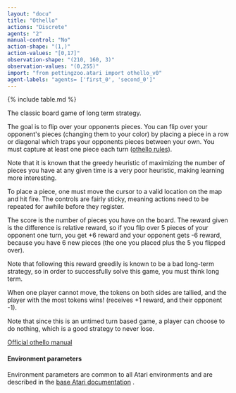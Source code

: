 ```yaml
---
layout: "docu"
title: "Othello"
actions: "Discrete"
agents: "2"
manual-control: "No"
action-shape: "(1,)"
action-values: "[0,17]"
observation-shape: "(210, 160, 3)"
observation-values: "(0,255)"
import: "from pettingzoo.atari import othello_v0"
agent-labels: "agents= ['first_0', 'second_0']"
---
```


{% include table.md %}



The classic board game of long term strategy.

The goal is to flip over your opponents pieces. You can flip over your opponent's pieces (changing them to your color) by placing a piece in a row or diagonal which traps your opponents pieces between your own. You must capture at least one piece each turn ([othello rules](https://www.mastersofgames.com/rules/reversi-othello-rules.htm)).

Note that it is known that the greedy heuristic of maximizing the number of pieces you have at any given time is a very poor heuristic, making learning more interesting.

To place a piece, one must move the cursor to a valid location on the map and hit fire. The controls are fairly sticky, meaning actions need to be repeated for awhile before they register.

The score is the number of pieces you have on the board. The reward given is the difference is relative reward, so if you flip over 5 pieces of your opponent one turn, you get +6 reward and your opponent gets -6 reward, because you have 6 new pieces (the one you placed plus the 5 you flipped over).

Note that following this reward greedily is known to be a bad long-term strategy, so in order to successfully solve this game, you must think long term.

When one player cannot move, the tokens on both sides are tallied, and the player with the most tokens wins! (receives +1 reward, and their opponent -1).

Note that since this is an untimed turn based game, a player can choose to do nothing, which is a good strategy to never lose. 

[Official othello manual](https://atariage.com/manual_html_page.php?SoftwareLabelID=335)

#### Environment parameters

Environment parameters are common to all Atari environments and are described in the [base Atari documentation](../atari) .
